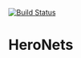 [![Build Status](https://travis-ci.org/damdamo/HeroNets.svg?branch=master)](https://travis-ci.org/damdamo/HeroNets)

# HeroNets
